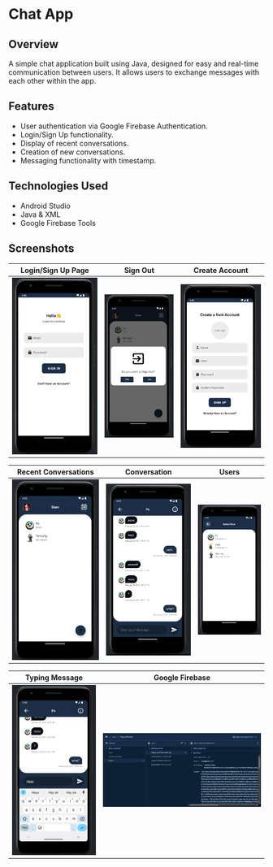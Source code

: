 # Chat App

## Overview
A simple chat application built using Java, designed for easy and real-time communication between users. It allows users to exchange messages with each other within the app.

## Features
- User authentication via Google Firebase Authentication.
- Login/Sign Up functionality.
- Display of recent conversations.
- Creation of new conversations.
- Messaging functionality with timestamp.


## Technologies Used
- Android Studio
- Java & XML
- Google Firebase Tools

## Screenshots

| Login/Sign Up Page | Sign Out | Create Account |
|:------------------:|:--------:|:--------------:|
| ![Login/Sign Up Page](/screenshots/login_signup.png) | ![Sign Out](/screenshots/signout.png) | ![Create Account](/screenshots/create_account.png) |

| Recent Conversations | Conversation | Users |
|:--------------------:|:-------------:|:-----:|
| ![Recent Conversations](/screenshots/conversations.png) | ![Conversation](/screenshots/conversation.png) | ![Users](/screenshots/users.png) |

| Typing Message | Google Firebase |
|:--------------:|:---------------:|
| ![Typing Message](/screenshots/messaging.png) | ![Google Firebase](/screenshots/database.png) |

